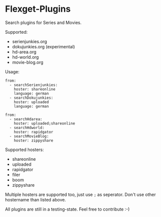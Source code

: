 # Flexget-Plugins

Search plugins for Series and Movies. 

Supported:
* serienjunkies.org
* dokujunkies.org (experimental)
* hd-area.org
* hd-world.org
* movie-blog.org
  

Usage:
```  
from:
  - searchSerienjunkies:
    hoster: shareonline
    language: german
  - searchDokujunkies:
    hoster: uploaded
    language: german
```

```
from:
  - searchHdarea:
    hoster: uploaded;shareonline
  - searchHdworld:
    hoster: rapidgator
  - searchMovieBlog:
    hoster: zippyshare
```

Supported hosters:
* shareonline
* uploaded
* rapidgator
* filer
* boom
* zippyshare

Multiple hosters are supported too, just use `;` as seperator.
Don't use other hostername than listed above. 


All plugins are still in a testing-state. Feel free to contribute :-)
    
